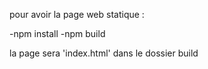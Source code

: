 pour avoir la page web statique : 

-npm install
-npm build

la page sera 'index.html' dans le dossier build